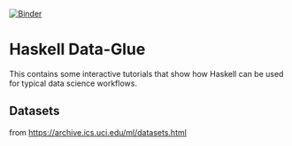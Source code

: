 
[![Binder](https://mybinder.org/badge.svg)](https://mybinder.org/v2/gh/DataHaskell/data-glue/9a5b348?urlpath=lab/tree/tutorials/jlab_hvega.ipynb)

# Haskell Data-Glue #

This contains some interactive tutorials that show how Haskell can be used for
typical data science workflows.

## Datasets ##

from https://archive.ics.uci.edu/ml/datasets.html
